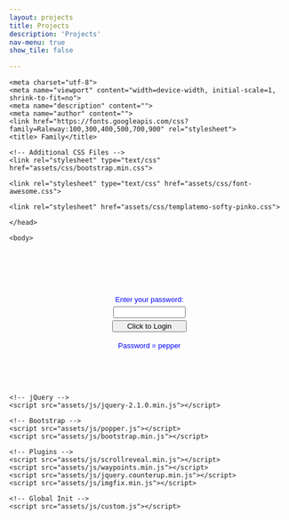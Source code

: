 ```yaml
---
layout: projects
title: Projects
description: 'Projects'
nav-menu: true
show_tile: false

---
```

    
  <!-- Content -->
<html lang="en">

  <head>

<title>Login</title>
<meta charset="UTF-8">





<script type="text/javascript">
// PASSWORD PROTECTION SCRIPT

function TheLogin() {

var password = 'Researcher';

if (this.document.login.pass.value == password) {
  top.location.href="projects.html";
}
else {
  window.alert("Incorrect password, please try again.");
  }
}

</script>
    <meta charset="utf-8">
    <meta name="viewport" content="width=device-width, initial-scale=1, shrink-to-fit=no">
    <meta name="description" content="">
    <meta name="author" content="">
    <link href="https://fonts.googleapis.com/css?family=Raleway:100,300,400,500,700,900" rel="stylesheet">
    <title> Family</title>
<!--
SOFTY PINKO
https://templatemo.com/tm-535-softy-pinko
-->

    <!-- Additional CSS Files -->
    <link rel="stylesheet" type="text/css" href="assets/css/bootstrap.min.css">

    <link rel="stylesheet" type="text/css" href="assets/css/font-awesome.css">

    <link rel="stylesheet" href="assets/css/templatemo-softy-pinko.css">
    
    </head>
    
    <body>
    
  <br><br><br><br>





<div style="text-align: center; margin: 0 auto; color: #0000FF; font: normal 13px arial, sans-serif;">
Enter your password:<br>
<form name="login" style="margin: 5px 0px 0px 0px;">
<input type="text" name="pass" size="17" onkeydown="if(event.keyCode==13) return false;" style="width: 130px;"><br>
<input type="button" value="Click to Login" style="width: 134px; margin: 4px auto 4px auto;" onclick="javascript:TheLogin(this.form)">
</form>

Password = pepper

</div>





<br><br><br>
    
    
    



    
    <!-- jQuery -->
    <script src="assets/js/jquery-2.1.0.min.js"></script>

    <!-- Bootstrap -->
    <script src="assets/js/popper.js"></script>
    <script src="assets/js/bootstrap.min.js"></script>

    <!-- Plugins -->
    <script src="assets/js/scrollreveal.min.js"></script>
    <script src="assets/js/waypoints.min.js"></script>
    <script src="assets/js/jquery.counterup.min.js"></script>
    <script src="assets/js/imgfix.min.js"></script> 
    
    <!-- Global Init -->
    <script src="assets/js/custom.js"></script>

  </body>
</html>

